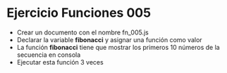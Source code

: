 # Ejercicio Funciones 005

* Crear un documento con el nombre fn_005.js
* Declarar la variable **fibonacci** y asignar una función como valor
* La función **fibonacci** tiene que mostrar los primeros 10 números de la secuencia en consola
* Ejecutar esta función 3 veces
